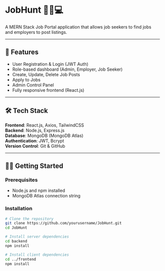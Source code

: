 # JobHunt 🧑‍💼💻

A MERN Stack Job Portal application that allows job seekers to find jobs and employers to post listings.

---

## 🚀 Features

- User Registration & Login (JWT Auth)
- Role-based dashboard (Admin, Employer, Job Seeker)
- Create, Update, Delete Job Posts
- Apply to Jobs
- Admin Control Panel
- Fully responsive frontend (React.js)

---

## 🛠️ Tech Stack

**Frontend**: React.js, Axios, TailwindCSS  
**Backend**: Node.js, Express.js  
**Database**: MongoDB (MongoDB Atlas)  
**Authentication**: JWT, Bcrypt  
**Version Control**: Git & GitHub

---

## 🧑‍💻 Getting Started

### Prerequisites

- Node.js and npm installed
- MongoDB Atlas connection string

### Installation

```bash
# Clone the repository
git clone https://github.com/yourusername/JobHunt.git
cd JobHunt

# Install server dependencies
cd backend
npm install

# Install client dependencies
cd ../frontend
npm install

